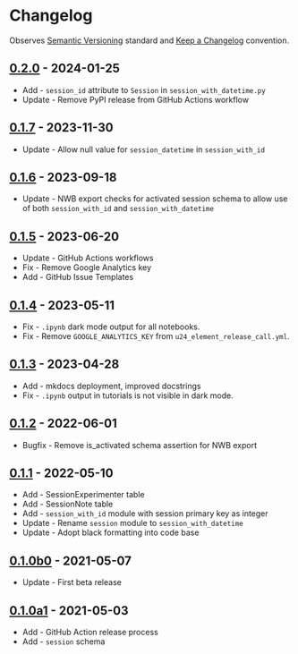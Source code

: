 # Changelog

Observes [Semantic Versioning](https://semver.org/spec/v2.0.0.html) standard and [Keep a Changelog](https://keepachangelog.com/en/1.0.0/) convention.

## [0.2.0] - 2024-01-25

+ Add - `session_id` attribute to `Session` in `session_with_datetime.py`
+ Update - Remove PyPI release from GitHub Actions workflow

## [0.1.7] - 2023-11-30

+ Update - Allow null value for `session_datetime` in `session_with_id`

## [0.1.6] - 2023-09-18

+ Update - NWB export checks for activated session schema to allow use of both
  `session_with_id` and `session_with_datetime`

## [0.1.5] - 2023-06-20

+ Update - GitHub Actions workflows
+ Fix - Remove Google Analytics key
+ Add - GitHub Issue Templates

## [0.1.4] - 2023-05-11

+ Fix - `.ipynb` dark mode output for all notebooks.
+ Fix - Remove `GOOGLE_ANALYTICS_KEY` from `u24_element_release_call.yml`.

## [0.1.3] - 2023-04-28

+ Add - mkdocs deployment, improved docstrings
+ Fix - `.ipynb` output in tutorials is not visible in dark mode.

## [0.1.2] - 2022-06-01

+ Bugfix - Remove is_activated schema assertion for NWB export

## [0.1.1] - 2022-05-10

+ Add - SessionExperimenter table
+ Add - SessionNote table
+ Add - `session_with_id` module with session primary key as integer
+ Update - Rename `session` module to `session_with_datetime`
+ Update - Adopt black formatting into code base

## [0.1.0b0] - 2021-05-07

+ Update - First beta release

## [0.1.0a1] - 2021-05-03

+ Add - GitHub Action release process
+ Add - `session` schema

[0.2.0]: https://github.com/datajoint/element-session/releases/tag/0.2.0
[0.1.7]: https://github.com/datajoint/element-session/releases/tag/0.1.7
[0.1.6]: https://github.com/datajoint/element-session/releases/tag/0.1.6
[0.1.5]: https://github.com/datajoint/element-session/releases/tag/0.1.5
[0.1.4]: https://github.com/datajoint/element-session/releases/tag/0.1.4
[0.1.3]: https://github.com/datajoint/element-session/releases/tag/0.1.3
[0.1.2]: https://github.com/datajoint/element-session/releases/tag/0.1.2
[0.1.1]: https://github.com/datajoint/element-session/compare/0.1.0b0...0.1.1
[0.1.0b0]: https://github.com/datajoint/element-session/releases/tag/0.1.0b0
[0.1.0a1]: https://github.com/datajoint/element-session/releases/tag/0.1.0a1

